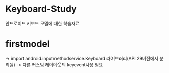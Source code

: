 # Keyboard-Study
안드로이드 키보드 모델에 대한 학습자료

# firstmodel 
-> import android.inputmethodservice.Keyboard 라이브러리(API 29버전에서 분리됨)
-> 다른 커스텀 레이아웃의 keyevent사용 필요

